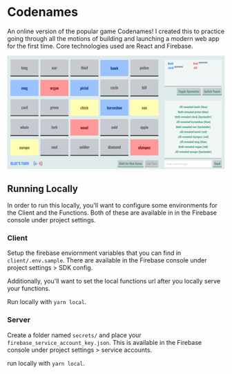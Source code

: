 # Codenames

An online version of the popular game Codenames! I created this to practice going through all the motions of building and launching a modern web app for the first time. Core technologies used are React and Firebase.

![Demo Picture](/client/public/demo.png)

## Running Locally

In order to run this locally, you'll want to configure some environments for the Client and the Functions. Both of these are available in in the Firebase console under project settings.

### Client

Setup the firebase enviornment variables that you can find in `client/.env.sample`. There are available in the Firebase console under project settings > SDK config.

Additionally, you'll want to set the local functions url after you locally serve your functions.

Run locally with `yarn local`.

### Server

Create a folder named `secrets/` and place your `firebase_service_account_key.json`. This is available in the Firebase console under project settings > service accounts.

run locally with `yarn local`.